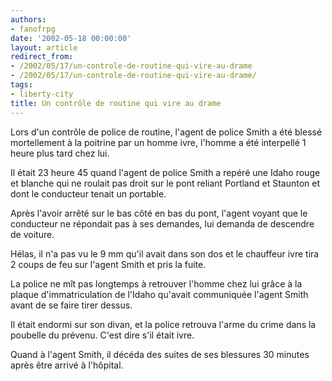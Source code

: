 ```yaml
---
authors:
- fanofrpg
date: '2002-05-18 00:00:00'
layout: article
redirect_from:
- /2002/05/17/un-controle-de-routine-qui-vire-au-drame
- /2002/05/17/un-controle-de-routine-qui-vire-au-drame/
tags:
- liberty-city
title: Un contrôle de routine qui vire au drame
---
```



Lors d'un contrôle de police de routine, l'agent de police Smith a été blessé mortellement à la poitrine par un homme ivre, l'homme a été interpellé 1 heure plus tard chez lui.

Il était 23 heure 45 quand l'agent de police Smith a repéré une Idaho rouge et blanche qui ne roulait pas droit sur le pont reliant Portland et Staunton et dont le conducteur tenait un portable.

Après l'avoir arrêté sur le bas côté en bas du pont, l'agent voyant que le conducteur ne répondait pas à ses demandes, lui demanda de descendre de voiture.

Hélas, il n'a pas vu le 9 mm qu'il avait dans son dos et le chauffeur ivre tira 2 coups de feu sur l'agent Smith et pris la fuite.

La police ne mît pas longtemps à retrouver l'homme chez lui grâce à la plaque d'immatriculation de l'Idaho qu'avait communiquée l'agent Smith avant de se faire tirer dessus.

Il était endormi sur son divan, et la police retrouva l'arme du crime dans la poubelle du prévenu. C'est dire s'il était ivre.

Quand à l'agent Smith, il décéda des suites de ses blessures 30 minutes après être arrivé à l'hôpital.